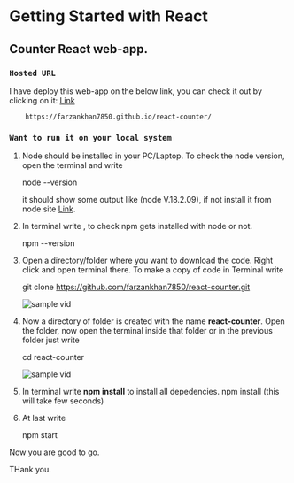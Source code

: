 # Getting Started with React

## Counter React web-app.

### `Hosted URL`

I have deploy this web-app on the below link, you can check it out by clicking on it:
    [Link](https://farzankhan7850.github.io/react-counter/)

        https://farzankhan7850.github.io/react-counter/

 

### `Want to run it on your local system`

1. Node should be installed in your PC/Laptop. To check the node version, open the terminal and write 

    node --version

    it should show some output like (node V.18.2.09), if not install it from node site [Link](https://nodejs.org/en/download/).


2. In terminal write , to check npm gets installed with node or not.

    npm --version 

3. Open a directory/folder where you want to download the code. Right click and open terminal there.
To make a copy of code in Terminal write

     git clone https://github.com/farzankhan7850/react-counter.git

    ![sample vid](https://github.com/farzankhan7850/react-counter/gif1.git)

4. Now a directory of folder is created with the name **react-counter**.    Open the folder, now open the terminal inside that folder or in the previous folder just write 

    cd react-counter

    ![sample vid](https://github.com/farzankhan7850/react-counter/gif2.git)


5. In terminal write **npm install** to install all depedencies.
    npm install
    (this will take few seconds)

6.  At last write 

    npm start

Now you are good to go.

THank you.

